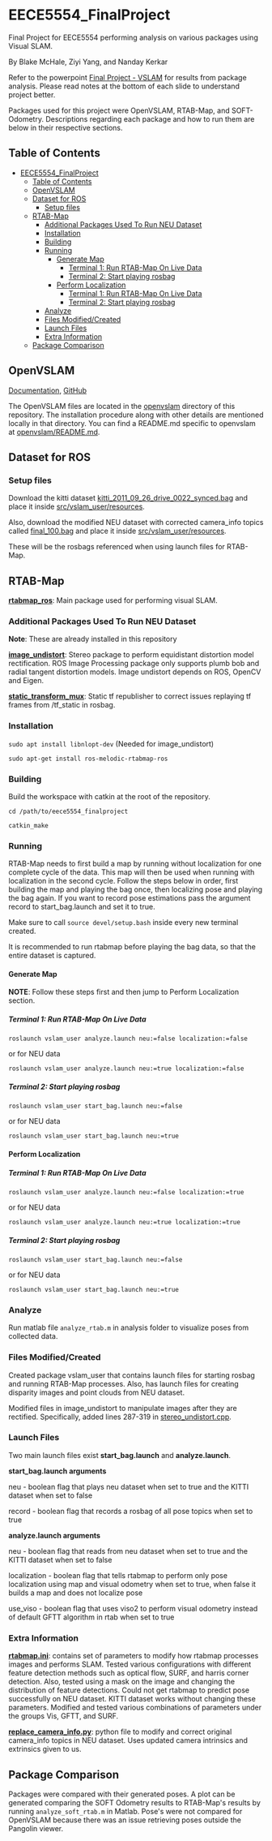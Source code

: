 # EECE5554_FinalProject

Final Project for EECE5554 performing analysis on various packages using Visual SLAM.

By Blake McHale, Ziyi Yang, and Nanday Kerkar

Refer to the powerpoint [Final Project - VSLAM](https://drive.google.com/open?id=1G9HaCIgNlhQMFVMM0QGIlX2SZOuhA7G60rU7nMprKnE)
for results from package analysis. Please read notes at the bottom of each slide to understand project better.

Packages used for this project were OpenVSLAM, RTAB-Map, and SOFT-Odometry. Descriptions regarding each package and how
to run them are below in their respective sections.

## Table of Contents
<!--ts-->
   * [EECE5554_FinalProject](#eece5554_finalproject)
      * [Table of Contents](#table-of-contents)
      * [OpenVSLAM](#openvslam)
      * [Dataset for ROS](#dataset-for-ros)
         * [Setup files](#setup-files)
      * [RTAB-Map](#rtab-map)
         * [Additional Packages Used To Run NEU Dataset](#additional-packages-used-to-run-neu-dataset)
         * [Installation](#installation)
         * [Building](#building)
         * [Running](#running)
            * [Generate Map](#generate-map)
               * [Terminal 1: Run RTAB-Map On Live Data](#terminal-1-run-rtab-map-on-live-data)
               * [Terminal 2: Start playing rosbag](#terminal-2-start-playing-rosbag)
            * [Perform Localization](#perform-localization)
               * [Terminal 1: Run RTAB-Map On Live Data](#terminal-1-run-rtab-map-on-live-data-1)
               * [Terminal 2: Start playing rosbag](#terminal-2-start-playing-rosbag-1)
         * [Analyze](#analyze)
         * [Files Modified/Created](#files-modifiedcreated)
         * [Launch Files](#launch-files)
         * [Extra Information](#extra-information)
      * [Package Comparison](#package-comparison)

<!-- Added by: bmchale, at: Fri Apr 24 22:25:10 EDT 2020 -->

<!--te-->

## OpenVSLAM

[Documentation](https://openvslam.readthedocs.io/en/master/index.html), [GitHub](https://github.com/xdspacelab/openvslam)

The OpenVSLAM files are located in the [openvslam](openvslam) directory of this repository. The installation procedure 
along with other details are mentioned locally in that directory. You can find a README.md specific to openvslam at
[openvslam/README.md](openvslam/README.md).

## Dataset for ROS

### Setup files

Download the kitti dataset [kitti_2011_09_26_drive_0022_synced.bag](https://drive.google.com/open?id=1TJcH-Aw9yD5G5J0doLqCpa9ca22gw0cI)
and place it inside [src/vslam_user/resources](src/vslam_user/resources).

Also, download the modified NEU dataset with corrected camera_info topics called [final_100.bag](https://drive.google.com/open?id=1FOw9sHZXFzR8m16sh4c17T6liJyaFkjg)
and place it inside [src/vslam_user/resources](src/vslam_user/resources).

These will be the rosbags referenced when using launch files for RTAB-Map.

## RTAB-Map

[**rtabmap_ros**](https://github.com/introlab/rtabmap_ros): Main package used for performing visual SLAM.

### Additional Packages Used To Run NEU Dataset

**Note**: These are already installed in this repository

[**image_undistort**](https://github.com/ethz-asl/image_undistort): Stereo package to perform equidistant distortion
model rectification. ROS Image Processing package only supports plumb bob and radial tangent distortion models. Image 
undistort depends on ROS, OpenCV and Eigen.

[**static_transform_mux**](https://github.com/tradr-project/static_transform_mux): Static tf republisher to correct
issues replaying tf frames from /tf_static in rosbag.

### Installation

`sudo apt install libnlopt-dev` (Needed for image_undistort)

`sudo apt-get install ros-melodic-rtabmap-ros`

### Building

Build the workspace with catkin at the root of the repository.

`cd /path/to/eece5554_finalproject`

`catkin_make`

### Running

RTAB-Map needs to first build a map by running without localization for one complete cycle of the data. This map will 
then be used when running with localization in the second cycle. Follow the steps below in order, first building the map
and playing the bag once, then localizing pose and playing the bag again. If you want to record pose estimations pass
the argument record to start_bag.launch and set it to true.

Make sure to call `source devel/setup.bash` inside every new terminal created.

It is recommended to run rtabmap before playing the bag data, so that the entire dataset is captured.

#### Generate Map

**NOTE**: Follow these steps first and then jump to Perform Localization section.

##### Terminal 1: Run RTAB-Map On Live Data

`roslaunch vslam_user analyze.launch neu:=false localization:=false`

or for NEU data

`roslaunch vslam_user analyze.launch neu:=true localization:=false`

##### Terminal 2: Start playing rosbag

`roslaunch vslam_user start_bag.launch neu:=false`

or for NEU data

`roslaunch vslam_user start_bag.launch neu:=true`

#### Perform Localization

##### Terminal 1: Run RTAB-Map On Live Data

`roslaunch vslam_user analyze.launch neu:=false localization:=true`

or for NEU data

`roslaunch vslam_user analyze.launch neu:=true localization:=true`

##### Terminal 2: Start playing rosbag

`roslaunch vslam_user start_bag.launch neu:=false`

or for NEU data

`roslaunch vslam_user start_bag.launch neu:=true`

### Analyze

Run matlab file `analyze_rtab.m` in analysis folder to visualize poses from collected data.


### Files Modified/Created

Created package vslam_user that contains launch files for starting rosbag and running RTAB-Map processes. Also, has
launch files for creating disparity images and point clouds from NEU dataset.

Modified files in image_undistort to manipulate images after they are rectified. Specifically, added lines 287-319 in 
[stereo_undistort.cpp](src/image_undistort/src/stereo_undistort.cpp).

### Launch Files

Two main launch files exist **start_bag.launch** and **analyze.launch**.

**start_bag.launch arguments**

neu - boolean flag that plays neu dataset when set to true and the KITTI dataset when set to false

record - boolean flag that records a rosbag of all pose topics when set to true

**analyze.launch arguments**

neu - boolean flag that reads from neu dataset when set to true and the KITTI dataset when set to false

localization - boolean flag that tells rtabmap to perform only pose localization using map and visual odometry when set
to true, when false it builds a map and does not localize pose

use_viso - boolean flag that uses viso2 to perform visual odometry instead of default GFTT algorithm in rtab when set to
true

### Extra Information

[**rtabmap.ini**](src/vslam_user/cfg/rtabmap.ini): contains set of parameters to modify how rtabmap processes images and
performs SLAM. Tested various configurations with different feature detection methods such as optical flow, SURF, and
harris corner detection. Also, tested using a mask on the image and changing the distribution of feature detections. 
Could not get rtabmap to predict pose successfully on NEU dataset. KITTI dataset works without changing these 
parameters. Modified and tested various combinations of parameters under the groups Vis, GFTT, and SURF.

[**replace_camera_info.py**](src/vslam_user/src/replace_camera_info.py): python file to modify and correct original
camera_info topics in NEU dataset. Uses updated camera intrinsics and extrinsics given to us.

## Package Comparison

Packages were compared with their generated poses. A plot can be generated comparing the SOFT Odometry results to 
RTAB-Map's results by running `analyze_soft_rtab.m` in Matlab. Pose's were not compared for OpenVSLAM because there was
an issue retrieving poses outside the Pangolin viewer.


